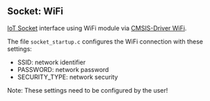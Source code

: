 Socket: WiFi
------------

[IoT Socket](https://mdk-packs.github.io/IoT_Socket/html/index.html) interface using WiFi module via 
[CMSIS-Driver WiFi](https://arm-software.github.io/CMSIS_6/latest/Driver/index.html).

The file `socket_startup.c` configures the WiFi connection with these settings:
 - SSID:          network identifier
 - PASSWORD:      network password
 - SECURITY_TYPE: network security

Note: These settings need to be configured by the user!

